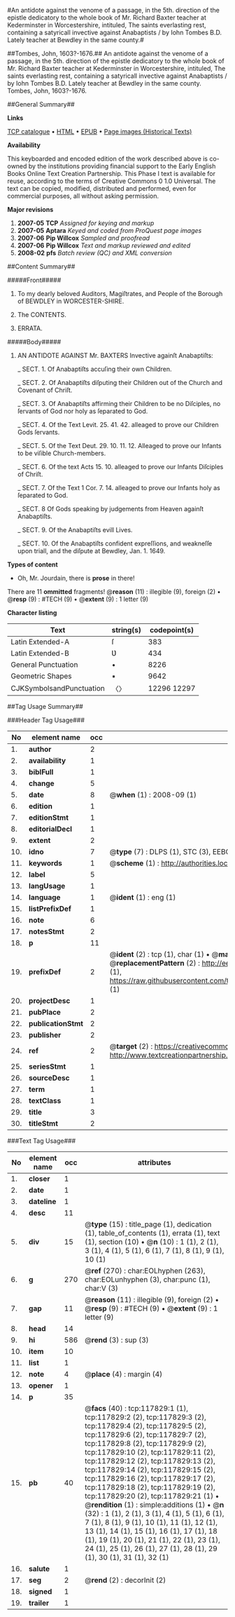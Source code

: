 #An antidote against the venome of a passage, in the 5th. direction of the epistle dedicatory to the whole book of Mr. Richard Baxter teacher at Kederminster in Worcestershire, intituled, The saints everlasting rest, containing a satyricall invective against Anabaptists / by Iohn Tombes B.D. Lately teacher at Bewdley in the same county.#

##Tombes, John, 1603?-1676.##
An antidote against the venome of a passage, in the 5th. direction of the epistle dedicatory to the whole book of Mr. Richard Baxter teacher at Kederminster in Worcestershire, intituled, The saints everlasting rest, containing a satyricall invective against Anabaptists / by Iohn Tombes B.D. Lately teacher at Bewdley in the same county.
Tombes, John, 1603?-1676.

##General Summary##

**Links**

[TCP catalogue](http://www.ota.ox.ac.uk/tcp/)  • 
[HTML](http://tei.it.ox.ac.uk/tcp/Texts-HTML/free/A94/A94730.html)  • 
[EPUB](http://tei.it.ox.ac.uk/tcp/Texts-EPUB/free/A94/A94730.epub) • 
[Page images (Historical Texts)](https://data.historicaltexts.jisc.ac.uk/view?pubId=eebo-99865584e&pageId=eebo-99865584e-117829-1)

**Availability**

This keyboarded and encoded edition of the
	       work described above is co-owned by the institutions
	       providing financial support to the Early English Books
	       Online Text Creation Partnership. This Phase I text is
	       available for reuse, according to the terms of Creative
	       Commons 0 1.0 Universal. The text can be copied,
	       modified, distributed and performed, even for
	       commercial purposes, all without asking permission.

**Major revisions**

1. __2007-05__ __TCP__ *Assigned for keying and markup*
1. __2007-05__ __Aptara__ *Keyed and coded from ProQuest page images*
1. __2007-06__ __Pip Willcox__ *Sampled and proofread*
1. __2007-06__ __Pip Willcox__ *Text and markup reviewed and edited*
1. __2008-02__ __pfs__ *Batch review (QC) and XML conversion*

##Content Summary##

#####Front#####

1. To my dearly beloved Auditors, Magiſtrates,
and People of the Borough of BEWDLEY
in WORCESTER-SHIRE.

1. The CONTENTS.

1. ERRATA.

#####Body#####

1. AN
ANTIDOTE
AGAINST
Mr. BAXTERS
Invective againſt Anabaptiſts:

    _ SECT. 1.
Of Anabaptiſts accuſing their own Children.

    _ SECT. 2.
Of Anabaptiſts diſputing their Children out of the
Church and Covenant of Chriſt.

    _ SECT. 3.
Of Anabaptiſts affirming their Children to be no Diſciples,
no ſervants of God nor holy as ſeparated to
God.

    _ SECT. 4.
Of the Text Levit. 25. 41. 42. alleaged to prove our
Children Gods ſervants.

    _ SECT. 5.
Of the Text Deut. 29. 10. 11. 12. Alleaged to prove
our Infants to be viſible Church-members.

    _ SECT. 6.
Of the text Acts 15. 10. alleaged to prove our Infants
Diſciples of Chriſt.

    _ SECT. 7.
Of the Text 1 Cor. 7. 14. alleaged to prove our Infants
holy as ſeparated to God.

    _ SECT. 8
Of Gods speaking by judgements from Heaven againſt
Anabaptiſts.

    _ SECT. 9.
Of the Anabaptiſts evill Lives.

    _ SECT. 10.
Of the Anabaptiſts confident expreſſions, and weakneſſe upon
triall, and the diſpute at Bewdley, Jan. 1. 1649.

**Types of content**

  * Oh, Mr. Jourdain, there is **prose** in there!

There are 11 **ommitted** fragments! 
 @__reason__ (11) : illegible (9), foreign (2)  •  @__resp__ (9) : #TECH (9)  •  @__extent__ (9) : 1 letter (9)

**Character listing**


|Text|string(s)|codepoint(s)|
|---|---|---|
|Latin Extended-A|ſ|383|
|Latin Extended-B|Ʋ|434|
|General Punctuation|•|8226|
|Geometric Shapes|▪|9642|
|CJKSymbolsandPunctuation|〈〉|12296 12297|

##Tag Usage Summary##

###Header Tag Usage###

|No|element name|occ|attributes|
|---|---|---|---|
|1.|__author__|2||
|2.|__availability__|1||
|3.|__biblFull__|1||
|4.|__change__|5||
|5.|__date__|8| @__when__ (1) : 2008-09 (1)|
|6.|__edition__|1||
|7.|__editionStmt__|1||
|8.|__editorialDecl__|1||
|9.|__extent__|2||
|10.|__idno__|7| @__type__ (7) : DLPS (1), STC (3), EEBO-CITATION (1), PROQUEST (1), VID (1)|
|11.|__keywords__|1| @__scheme__ (1) : http://authorities.loc.gov/ (1)|
|12.|__label__|5||
|13.|__langUsage__|1||
|14.|__language__|1| @__ident__ (1) : eng (1)|
|15.|__listPrefixDef__|1||
|16.|__note__|6||
|17.|__notesStmt__|2||
|18.|__p__|11||
|19.|__prefixDef__|2| @__ident__ (2) : tcp (1), char (1)  •  @__matchPattern__ (2) : ([0-9\-]+):([0-9IVX]+) (1), (.+) (1)  •  @__replacementPattern__ (2) : http://eebo.chadwyck.com/downloadtiff?vid=$1&page=$2 (1), https://raw.githubusercontent.com/textcreationpartnership/Texts/master/tcpchars.xml#$1 (1)|
|20.|__projectDesc__|1||
|21.|__pubPlace__|2||
|22.|__publicationStmt__|2||
|23.|__publisher__|2||
|24.|__ref__|2| @__target__ (2) : https://creativecommons.org/publicdomain/zero/1.0/ (1), http://www.textcreationpartnership.org/docs/. (1)|
|25.|__seriesStmt__|1||
|26.|__sourceDesc__|1||
|27.|__term__|1||
|28.|__textClass__|1||
|29.|__title__|3||
|30.|__titleStmt__|2||


###Text Tag Usage###

|No|element name|occ|attributes|
|---|---|---|---|
|1.|__closer__|1||
|2.|__date__|1||
|3.|__dateline__|1||
|4.|__desc__|11||
|5.|__div__|15| @__type__ (15) : title_page (1), dedication (1), table_of_contents (1), errata (1), text (1), section (10)  •  @__n__ (10) : 1 (1), 2 (1), 3 (1), 4 (1), 5 (1), 6 (1), 7 (1), 8 (1), 9 (1), 10 (1)|
|6.|__g__|270| @__ref__ (270) : char:EOLhyphen (263), char:EOLunhyphen (3), char:punc (1), char:V (3)|
|7.|__gap__|11| @__reason__ (11) : illegible (9), foreign (2)  •  @__resp__ (9) : #TECH (9)  •  @__extent__ (9) : 1 letter (9)|
|8.|__head__|14||
|9.|__hi__|586| @__rend__ (3) : sup (3)|
|10.|__item__|10||
|11.|__list__|1||
|12.|__note__|4| @__place__ (4) : margin (4)|
|13.|__opener__|1||
|14.|__p__|35||
|15.|__pb__|40| @__facs__ (40) : tcp:117829:1 (1), tcp:117829:2 (2), tcp:117829:3 (2), tcp:117829:4 (2), tcp:117829:5 (2), tcp:117829:6 (2), tcp:117829:7 (2), tcp:117829:8 (2), tcp:117829:9 (2), tcp:117829:10 (2), tcp:117829:11 (2), tcp:117829:12 (2), tcp:117829:13 (2), tcp:117829:14 (2), tcp:117829:15 (2), tcp:117829:16 (2), tcp:117829:17 (2), tcp:117829:18 (2), tcp:117829:19 (2), tcp:117829:20 (2), tcp:117829:21 (1)  •  @__rendition__ (1) : simple:additions (1)  •  @__n__ (32) : 1 (1), 2 (1), 3 (1), 4 (1), 5 (1), 6 (1), 7 (1), 8 (1), 9 (1), 10 (1), 11 (1), 12 (1), 13 (1), 14 (1), 15 (1), 16 (1), 17 (1), 18 (1), 19 (1), 20 (1), 21 (1), 22 (1), 23 (1), 24 (1), 25 (1), 26 (1), 27 (1), 28 (1), 29 (1), 30 (1), 31 (1), 32 (1)|
|16.|__salute__|1||
|17.|__seg__|2| @__rend__ (2) : decorInit (2)|
|18.|__signed__|1||
|19.|__trailer__|1||
